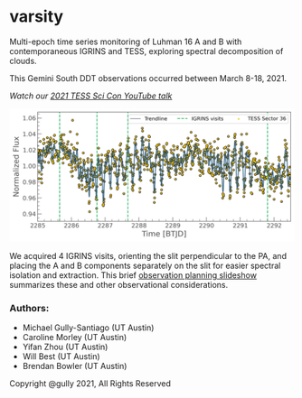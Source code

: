 # varsity

Multi-epoch time series monitoring of Luhman 16 A and B with contemporaneous IGRINS and TESS, exploring spectral decomposition of clouds.

This Gemini South DDT observations occurred between March 8-18, 2021.

*Watch our [2021 TESS Sci Con YouTube talk](https://www.youtube.com/watch?v=0yLgE_8YsIM&t=144s)*

[![TESS Sci Con 2021 Talk](document/paper1/figures/TESS_S36_O1_IGRINS_overlay.png)](https://www.youtube.com/watch?v=0yLgE_8YsIM&t=144s)

We acquired 4 IGRINS visits, orienting the slit perpendicular to the PA, and placing the A and B components separately on the slit for easier spectral isolation and extraction.  This brief [observation planning slideshow](https://docs.google.com/presentation/d/1KIv9qooJAdg6cPklO8GSU09w8XbwuukSumUqnNEWejM/edit?usp=sharing) summarizes these and other observational considerations.


### Authors:
- Michael Gully-Santiago (UT Austin)
- Caroline Morley (UT Austin)
- Yifan Zhou (UT Austin)
- Will Best (UT Austin)
- Brendan Bowler (UT Austin)

Copyright @gully 2021, All Rights Reserved
